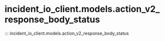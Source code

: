 # incident_io_client.models.action_v2_response_body_status

::: incident_io_client.models.action_v2_response_body_status